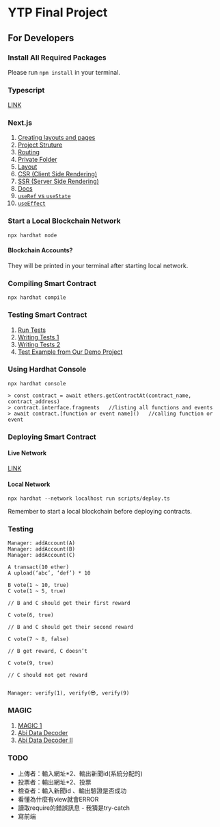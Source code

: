 # YTP Final Project

## For Developers

### Install All Required Packages
Please run `npm install` in your terminal.

### Typescript
[LINK](https://hardhat.org/hardhat-runner/docs/guides/typescript)

### Next.js
1. [Creating layouts and pages](https://nextjs.org/learn/dashboard-app/creating-layouts-and-pages)
2. [Project Struture](https://www.youtube.com/watch?v=FmerxXWD66g&list=PLC3y8-rFHvwjOKd6gdf4QtV1uYNiQnruI&index=3)
3. [Routing](https://www.youtube.com/watch?v=Vm7qM1wmXwE&list=PLC3y8-rFHvwjOKd6gdf4QtV1uYNiQnruI&index=5)
4. [Private Folder](https://www.youtube.com/watch?v=nQKtuiccMLs&list=PLC3y8-rFHvwjOKd6gdf4QtV1uYNiQnruI&index=12)
5. [Layout](https://www.youtube.com/watch?v=f93g238p9tM&list=PLC3y8-rFHvwjOKd6gdf4QtV1uYNiQnruI&index=14)
6. [CSR (Client Side Rendering)](https://www.youtube.com/watch?v=OXrNQPhzH84&list=PLC3y8-rFHvwjOKd6gdf4QtV1uYNiQnruI&index=46)
7. [SSR (Server Side Rendering)](https://www.youtube.com/watch?v=3e017ih7pOA&list=PLC3y8-rFHvwjOKd6gdf4QtV1uYNiQnruI&index=47)
8. [Docs](https://nextjs.org/docs)
9. [`useRef` vs `useState`](https://medium.com/web-development-with-sumit/useref-vs-usestate-in-react-330539025245)
10. [`useEffect`](https://hackmd.io/@Heidi-Liu/note-fe302-hooks-useeffect)


### Start a Local Blockchain Network
```
npx hardhat node
```
#### Blockchain Accounts?
They will be printed in your terminal after starting local network.

### Compiling Smart Contract
```
npx hardhat compile
```

### Testing Smart Contract
1. [Run Tests](https://hardhat.org/tutorial/debugging-with-hardhat-network)
2. [Writing Tests 1](https://hardhat.org/hardhat-runner/docs/getting-started)
3. [Writing Tests 2](https://hardhat.org/hardhat-runner/docs/guides/tasks-and-scripts)
4. [Test Example from Our Demo Project](https://github.com/YTP-GurasBottomTeeth/ytp-demo/blob/master/test/election.js)

### Using Hardhat Console
```
npx hardhat console

> const contract = await ethers.getContractAt(contract_name, contract_address)
> contract.interface.fragments   //listing all functions and events
> await contract.[function or event name]()   //calling function or event
```

### Deploying Smart Contract

#### Live Network
[LINK](https://hardhat.org/tutorial/deploying-to-a-live-network)

#### Local Network
```
npx hardhat --network localhost run scripts/deploy.ts
```
Remember to start a local blockchain before deploying contracts.

### Testing
```
Manager: addAccount(A)
Manager: addAccount(B)
Manager: addAccount(C)

A transact(10 ether)
A upload(‘abc’, ‘def’) * 10

B vote(1 ~ 10, true)
C vote(1 ~ 5, true)

// B and C should get their first reward

C vote(6, true)

// B and C should get their second reward

C vote(7 ~ 8, false)

// B get reward, C doesn’t

C vote(9, true)

// C should not get reward


Manager: verify(1), verify(😎, verify(9)
```

### MAGIC
1. [MAGIC 1](https://stackoverflow.com/questions/76607233/error-could-not-decode-result-data-value-0x-info-method-getcreatorcou)
2. [Abi Data Decoder](https://www.moesif.com/solidity-abi-hex-decoder/decode)
3. [Abi Data Decoder II](https://bia.is/tools/abi-decoder/)

### TODO
- 上傳者：輸入網址*2、輸出新聞id(系統分配的)
- 投票者：輸出網址*2、投票
- 檢查者：輸入新聞id 、輸出驗證是否成功
- 看懂為什麼有view就會ERROR
- 讀取require的錯誤訊息 - 我猜是try-catch
- 寫前端